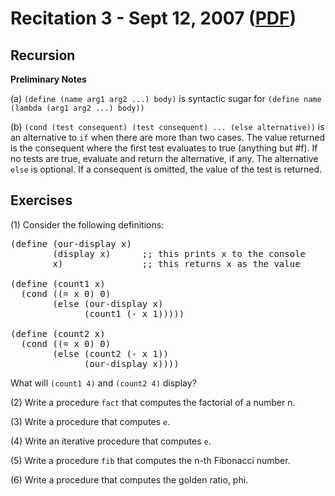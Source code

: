 Recitation 3 - Sept 12, 2007 ([PDF](http://people.csail.mit.edu/jastr/6001/fall07/r03.pdf))
===========================================================================================

Recursion
--------- 

**Preliminary Notes**

(a) `(define (name arg1 arg2 ...) body)` is syntactic sugar for `(define name (lambda (arg1 arg2 ...) body))`

(b) `(cond (test consequent) (test consequent) ... (else alternative))` is an alternative to `if` when there are more than two cases. The value returned is the consequent where the first test evaluates to true (anything but #f). If no tests are true, evaluate and return the alternative, if any. The alternative `else` is optional. If a consequent is omitted, the value of the test is returned.

Exercises
--------- 

(1) Consider the following definitions:

<pre>
(define (our-display x)
        (display x)      ;; this prints x to the console
        x)               ;; this returns x as the value

(define (count1 x)
  (cond ((= x 0) 0)
        (else (our-display x)
              (count1 (- x 1)))))

(define (count2 x)
  (cond ((= x 0) 0)
        (else (count2 (- x 1))
              (our-display x))))
</pre>

What will `(count1 4)` and `(count2 4)` display?

(2) Write a procedure `fact` that computes the factorial of a number n.

(3) Write a procedure that computes `e`.

(4) Write an iterative procedure that computes `e`.

(5) Write a procedure `fib` that computes the n-th Fibonacci number.

(6) Write a procedure that computes the golden ratio, phi.
